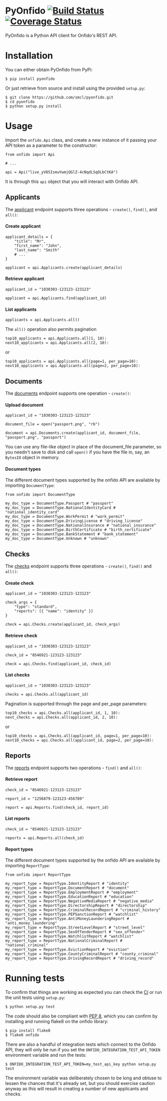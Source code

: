 # PyOnfido [![Build Status](https://travis-ci.org/smcl/pyonfido.svg?branch=master)](https://travis-ci.org/smcl/pyonfido) [![Coverage Status](https://coveralls.io/repos/smcl/pyonfido/badge.svg?branch=master&service=github)](https://coveralls.io/github/smcl/pyonfido?branch=master)

PyOnfido is a Python API client for Onfido's REST API.

# Installation

You can either obtain PyOnfido from PyPi:

    $ pip install pyonfido

Or just retrieve from source and install using the provided `setup.py`:

    $ git clone https://github.com/smcl/pyonfido.git
    $ cd pyonfido
    $ python setup.py install

# Usage

Import the `onfido.Api` class, and create a new instance of it passing your API token as a parameter to the constructor:

    from onfido import Api

    # ...

    api = Api("live_yV85IsmuYwmjQGlZ-4cNqdLSqOLbCtKA")

It is through this `api` object that you will interact with Onfido API.

## Applicants

The [applicant](https://onfido.com/documentation#applicants) endpoint supports three operations - `create()`, `find()`, and `all()`:

#### Create applicant

    applicant_details = {
    	"title": "Mr",
    	"first_name": "John",
    	"last_name": "Smith"
    	# ...
    }

    applicant = api.Applicants.create(applicant_details)

#### Retrieve applicant

    applicant_id = "1030303-123123-123123"

    applicant = api.Applicants.find(applicant_id)

#### List applicants

    applicants = api.Applicants.all()

The `all()` operation also permits pagination

    top10_applicants = api.Applicants.all(1, 10):
    next10_applicants = api.Applicants.all(2, 10):

or

    top10_applicants = api.Applicants.all(page=1, per_page=10):
    next10_applicants = api.Applicants.all(page=2, per_page=10):

## Documents

The [documents](https://onfido.com/documentation#documents) endpoint supports one operation - `create()`:


#### Upload document

	applicant_id = "1030303-123123-123123"

	document_file = open("passport.png", "rb")

	document = api.Documents.create(applicant_id, document_file, "passport.png", "passport")

You can use any file-like object in place of the document_file parameter, so you needn't save to disk and call `open()` if you have the file in, say, an `BytesIO` object in memory.

#### Document types

The different document types supported by the onfido API are available by importing `DocumentType`:

    from onfido import DocumentType

    my_doc_type = DocumentType.Passport # "passport"
    my_doc_type = DocumentType.NationalIdentityCard # "national_identity_card"
    my_doc_type = DocumentType.WorkPermit # "work_permit"
    my_doc_type = DocumentType.DrivingLicense # "driving_license"
    my_doc_type = DocumentType.NationalInsurance # "national_insurance"
    my_doc_type = DocumentType.BirthCertificate # "birth_certificate"
    my_doc_type = DocumentType.BankStatement # "bank_statement"
    my_doc_type = DocumentType.Unknown # "unknown"

## Checks

The [checks](https://onfido.com/documentation#checks) endpoint supports three operations - `create()`, `find()` and `all()`:

#### Create check

	applicant_id = "1030303-123123-123123"

    check_args = {
        "type": "standard",
        "reports": [{ "name": "identity" }]
    }

    check = api.Checks.create(applicant_id, check_args)

#### Retrieve check

    applicant_id = "1030303-123123-123123"

    check_id = "8546921-123123-123123"

    check = api.Checks.find(applicant_id, check_id)

#### List checks

    applicant_id = "1030303-123123-123123"

    checks = api.Checks.all(applicant_id)

Pagination is supported through the page and per_page parameters:

    top10_checks = api.Checks.all(applicant_id, 1, 10):
    next_checks = api.Checks.all(applicant_id, 2, 10):

or

    top10_checks = api.Checks.all(applicant_id, page=1, per_page=10):
    next10_checks = api.Checks.all(applicant_id, page=2, per_page=10):

## Reports

The [reports](https://onfido.com/documentation#reports) endpoint supports two operations - `find()` and `all()`:

#### Retrieve report

	check_id = "8546921-123123-123123"

	report_id = "1256879-123123-456789"

	report = api.Reports.find(check_id, report_id)

#### List reports

    check_id = "8546921-123123-123123"

    reports = api.Reports.all(check_id)

#### Report types

The different document types supported by the onfido API are available by importing `ReportType`:

    from onfido import ReportType

    my_report_type = ReportType.IdentityReport # "identity"
    my_report_type = ReportType.DocumentReport # "document"
    my_report_type = ReportType.EmploymentReport # "employment"
    my_report_type = ReportType.EducationReport # "education"
    my_report_type = ReportType.NegativeMediaReport # "negative_media"
    my_report_type = ReportType.DirectorshipReport # "directorship"
    my_report_type = ReportType.CriminalRecordReport # "criminal_history"
    my_report_type = ReportType.PEPSanctionReport # "watchlist"
    my_report_type = ReportType.AntiMoneyLaunderingReport # "anti_money_laundering"
    my_report_type = ReportType.StreetLevelReport # "street_level"
    my_report_type = ReportType.SexOffenderReport # "sex_offender"
    my_report_type = ReportType.WatchlistReport # "watchlist"
    my_report_type = ReportType.NationalCriminalReport # "national_criminal"
    my_report_type = ReportType.EvictionReport # "eviction"
    my_report_type = ReportType.CountyCriminalReport # "county_criminal"
    my_report_type = ReportType.DrivingRecordReport # "driving_record"

# Running tests

To confirm that things are working as expected you can check the [CI](https://travis-ci.org/smcl/pyonfido) or run the unit tests using `setup.py`:

    $ python setup.py test

The code should also be compliant with [PEP 8](https://www.python.org/dev/peps/pep-0008/), which you can confirm by installing and running flake8 on the onfido library:

    $ pip install flake8
    $ flake8 onfido

There are also a handful of integration tests which connect to the Onfido API, they will only be run if you set the `ONFIDO_INTEGRATION_TEST_API_TOKEN` environment variable and run the tests:

    $ ONFIDO_INTEGRATION_TEST_API_TOKEN=my_test_api_key python setup.py test

The environment variable was deliberately chosen to be long and obtuse to lessen the chances that it's already set, but you should exercise caution anyway as this will result in creating a number of new applicants and checks.
